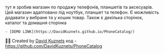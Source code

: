 тут я зробив магазин по продажу телефонів, планшетів та аксесуарів. Цей магазин адаптовано під ноутбук, планшет та телефон. Є можливість додавати у вибране та у кошик товар. Також є декілька сторінок, каталог та домашня сторінка


    - [DEMO LINK](https://DavidKuznets.github.io/PhoneCatalog/)
👨‍💻 Created by [David Kuznets](https://github.com/DavidKuznets)
код - https://github.com/DavidKuznets/PhoneCatalog
